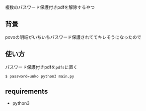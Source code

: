 複数のパスワード保護付きpdfを解除するやつ

## 背景
povoの明細がいちいちパスワード保護されててキレそうになったので

## 使い方

パスワード保護付きpdfを`pdfs`に置く

```shell
$ password=unko python3 main.py
```

## requirements
- python3
